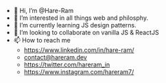 - 👋 Hi, I’m @Hare-Ram
- 👀 I’m interested in all things web and philosphy.
- 🌱 I’m currently learning JS design patterns.
- 💞️ I’m looking to collaborate on vanilla JS & ReactJS
- 📫 How to reach me 
  - https://www.linkedin.com/in/hare-ram/
  - contact@hareram.dev
  - https://twitter.com/hareram_in
  - https://www.instagram.com/hareram7/

<!---
Hare-Ram/Hare-Ram is a ✨ special ✨ repository because its `README.md` (this file) appears on your GitHub profile.
You can click the Preview link to take a look at your changes.
--->
